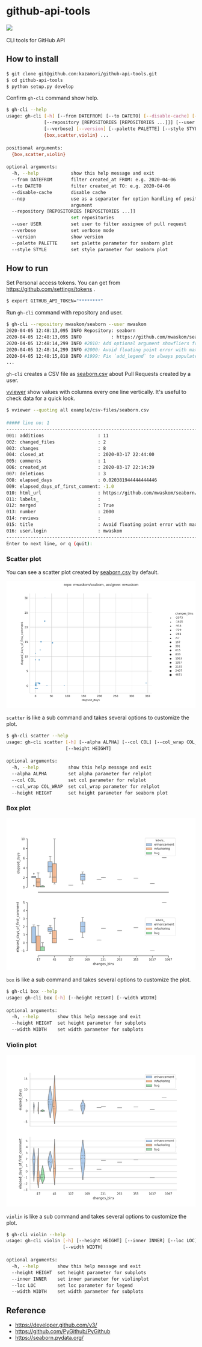 # github-api-tools

![](https://github.com/kazamori/github-api-tools/workflows/Python%20package/badge.svg)

CLI tools for GitHub API

## How to install

```bash
$ git clone git@github.com:kazamori/github-api-tools.git
$ cd github-api-tools
$ python setup.py develop
```

Confirm `gh-cli` command show help.

```bash
$ gh-cli --help
usage: gh-cli [-h] [--from DATEFROM] [--to DATETO] [--disable-cache] [--nop]
              [--repository [REPOSITORIES [REPOSITORIES ...]]] [--user USER]
              [--verbose] [--version] [--palette PALETTE] [--style STYLE]
              {box,scatter,violin} ...

positional arguments:
  {box,scatter,violin}

optional arguments:
  -h, --help            show this help message and exit
  --from DATEFROM       filter created_at FROM: e.g. 2020-04-06
  --to DATETO           filter created_at TO: e.g. 2020-04-06
  --disable-cache       disable cache
  --nop                 use as a separator for option handling of positional
                        argument
  --repository [REPOSITORIES [REPOSITORIES ...]]
                        set repositories
  --user USER           set user to filter assignee of pull request
  --verbose             set verbose mode
  --version             show version
  --palette PALETTE     set palette parameter for seaborn plot
  --style STYLE         set style parameter for seaborn plot
```

## How to run

Set Personal access tokens. You can get from https://github.com/settings/tokens .

```bash
$ export GITHUB_API_TOKEN="********"
```

Run `gh-cli` command with repository and user.

```bash
$ gh-cli --repository mwaskom/seaborn --user mwaskom
2020-04-05 12:48:13,095 INFO Repository: seaborn
2020-04-05 12:48:13,095 INFO           : https://github.com/mwaskom/seaborn
2020-04-05 12:48:14,299 INFO #2010: Add optional argument showfliers for boxenplot
2020-04-05 12:48:14,299 INFO #2000: Avoid floating point error with maximum husl sat/lum
2020-04-05 12:48:15,818 INFO #1999: Fix `add_legend` to always populate `_legend`
...
```

`gh-cli` creates a CSV file as [seaborn.csv](https://github.com/kazamori/github-api-tools/raw/master/example/csv-files/seaborn.csv) about Pull Requests created by a user.

[vviewer](https://github.com/t2y/vviewer) show values with columns every one line vertically. It's useful to check data for a quick look.

```bash
$ vviewer --quoting all example/csv-files/seaborn.csv

##### line no: 1
------------------------------------------------------------------------
001: additions                    : 11
002: changed_files                : 2
003: changes                      : 8
004: closed_at                    : 2020-03-17 22:44:00
005: comments                     : 1
006: created_at                   : 2020-03-17 22:14:39
007: deletions                    : 3
008: elapsed_days                 : 0.020381944444444446
009: elapsed_days_of_first_comment: -1.0
010: html_url                     : https://github.com/mwaskom/seaborn/pull/2000
011: labels_                      :
012: merged                       : True
013: number                       : 2000
014: reviews                      :
015: title                        : Avoid floating point error with maximum husl sat/lum
016: user.login                   : mwaskom
------------------------------------------------------------------------
Enter to next line, or q (quit):
```

### Scatter plot

You can see a scatter plot created by [seaborn.csv](https://github.com/kazamori/github-api-tools/raw/master/example/csv-files/seaborn.csv) by default.

![](https://github.com/kazamori/github-api-tools/raw/master/example/figures/sample-seaborn-scatter-pr-stats1.png)

`scatter` is like a sub command and takes several options to customize the plot.

```bash
$ gh-cli scatter --help
usage: gh-cli scatter [-h] [--alpha ALPHA] [--col COL] [--col_wrap COL_WRAP]
                      [--height HEIGHT]

optional arguments:
  -h, --help           show this help message and exit
  --alpha ALPHA        set alpha parameter for relplot
  --col COL            set col parameter for relplot
  --col_wrap COL_WRAP  set col_wrap parameter for relplot
  --height HEIGHT      set height parameter for seaborn plot
```

### Box plot

![](https://github.com/kazamori/github-api-tools/raw/master/example/figures/sample-box-pr-stats1.png)

`box` is like a sub command and takes several options to customize the plot.

```bash
$ gh-cli box --help
usage: gh-cli box [-h] [--height HEIGHT] [--width WIDTH]

optional arguments:
  -h, --help       show this help message and exit
  --height HEIGHT  set height parameter for subplots
  --width WIDTH    set width parameter for subplots
```

### Violin plot

![](https://github.com/kazamori/github-api-tools/raw/master/example/figures/sample-violin-pr-stats1.png)

`violin` is like a sub command and takes several options to customize the plot.

```bash
$ gh-cli violin --help
usage: gh-cli violin [-h] [--height HEIGHT] [--inner INNER] [--loc LOC]
                     [--width WIDTH]

optional arguments:
  -h, --help       show this help message and exit
  --height HEIGHT  set height parameter for subplots
  --inner INNER    set inner parameter for violinplot
  --loc LOC        set loc parameter for legend
  --width WIDTH    set width parameter for subplots
```

## Reference

* https://developer.github.com/v3/
* https://github.com/PyGithub/PyGithub
* https://seaborn.pydata.org/
